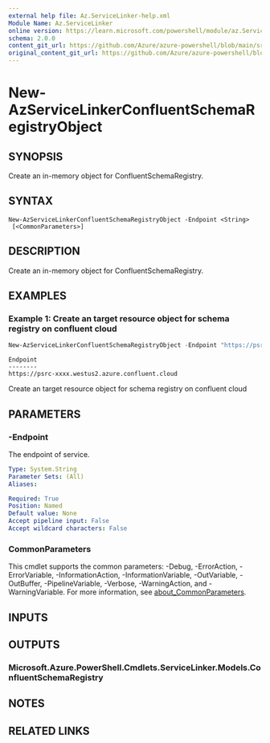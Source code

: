 ```yaml
---
external help file: Az.ServiceLinker-help.xml
Module Name: Az.ServiceLinker
online version: https://learn.microsoft.com/powershell/module/az.ServiceLinker/new-azservicelinkerconfluentschemaregistryobject
schema: 2.0.0
content_git_url: https://github.com/Azure/azure-powershell/blob/main/src/ServiceLinker/ServiceLinker/help/New-AzServiceLinkerConfluentSchemaRegistryObject.md
original_content_git_url: https://github.com/Azure/azure-powershell/blob/main/src/ServiceLinker/ServiceLinker/help/New-AzServiceLinkerConfluentSchemaRegistryObject.md
---
```


# New-AzServiceLinkerConfluentSchemaRegistryObject

## SYNOPSIS
Create an in-memory object for ConfluentSchemaRegistry.

## SYNTAX

```
New-AzServiceLinkerConfluentSchemaRegistryObject -Endpoint <String>
 [<CommonParameters>]
```

## DESCRIPTION
Create an in-memory object for ConfluentSchemaRegistry.

## EXAMPLES

### Example 1: Create an target resource object for schema registry on confluent cloud
```powershell
New-AzServiceLinkerConfluentSchemaRegistryObject -Endpoint "https://psrc-xxxx.westus2.azure.confluent.cloud"
```

```output
Endpoint
--------
https://psrc-xxxx.westus2.azure.confluent.cloud
```

Create an target resource object for schema registry on confluent cloud

## PARAMETERS

### -Endpoint
The endpoint of service.

```yaml
Type: System.String
Parameter Sets: (All)
Aliases:

Required: True
Position: Named
Default value: None
Accept pipeline input: False
Accept wildcard characters: False
```

### CommonParameters
This cmdlet supports the common parameters: -Debug, -ErrorAction, -ErrorVariable, -InformationAction, -InformationVariable, -OutVariable, -OutBuffer, -PipelineVariable, -Verbose, -WarningAction, and -WarningVariable. For more information, see [about_CommonParameters](http://go.microsoft.com/fwlink/?LinkID=113216).

## INPUTS

## OUTPUTS

### Microsoft.Azure.PowerShell.Cmdlets.ServiceLinker.Models.ConfluentSchemaRegistry

## NOTES

## RELATED LINKS
